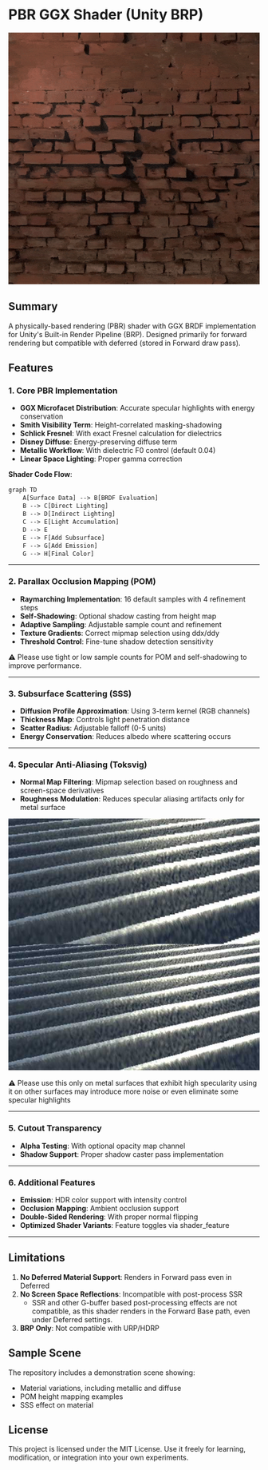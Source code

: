 # PBR GGX Shader (Unity BRP)

<div align="center">
  <img src="Screenshots/Screenshot_0.gif" alt="Preview 1"/>
</div>

## Summary
A physically-based rendering (PBR) shader with GGX BRDF implementation for Unity's Built-in Render Pipeline (BRP). Designed primarily for forward rendering but compatible with deferred (stored in Forward draw pass).

## Features
### 1. Core PBR Implementation
- **GGX Microfacet Distribution**: Accurate specular highlights with energy conservation
- **Smith Visibility Term**: Height-correlated masking-shadowing
- **Schlick Fresnel**: With exact Fresnel calculation for dielectrics
- **Disney Diffuse**: Energy-preserving diffuse term
- **Metallic Workflow**: With dielectric F0 control (default 0.04)
- **Linear Space Lighting**: Proper gamma correction

**Shader Code Flow**:
```mermaid
graph TD
    A[Surface Data] --> B[BRDF Evaluation]
    B --> C[Direct Lighting]
    B --> D[Indirect Lighting]
    C --> E[Light Accumulation]
    D --> E
    E --> F[Add Subsurface]
    F --> G[Add Emission]
    G --> H[Final Color]
```

---

### 2. **Parallax Occlusion Mapping (POM)**
- **Raymarching Implementation**: 16 default samples with 4 refinement steps
- **Self-Shadowing**: Optional shadow casting from height map
- **Adaptive Sampling**: Adjustable sample count and refinement
- **Texture Gradients**: Correct mipmap selection using ddx/ddy
- **Threshold Control**: Fine-tune shadow detection sensitivity

⚠️ Please use tight or low sample counts for POM and self-shadowing to improve performance.

---

### 3. **Subsurface Scattering (SSS)**
- **Diffusion Profile Approximation**: Using 3-term kernel (RGB channels)
- **Thickness Map**: Controls light penetration distance
- **Scatter Radius**: Adjustable falloff (0-5 units)
- **Energy Conservation**: Reduces albedo where scattering occurs

---

### 4. **Specular Anti-Aliasing (Toksvig)**

- **Normal Map Filtering**: Mipmap selection based on roughness and screen-space derivatives
- **Roughness Modulation**: Reduces specular aliasing artifacts only for metal surface

<div align="center">
  <img src="Screenshots/Screenshot_1.jpg" alt="Preview 1"/>
</div>

⚠️ Please use this only on metal surfaces that exhibit high specularity using it on other surfaces may introduce more noise or even eliminate some specular highlights

---

### 5. **Cutout Transparency**
- **Alpha Testing**: With optional opacity map channel
- **Shadow Support**: Proper shadow caster pass implementation

---

### 6. Additional Features
- **Emission**: HDR color support with intensity control
- **Occlusion Mapping**: Ambient occlusion support
- **Double-Sided Rendering**: With proper normal flipping
- **Optimized Shader Variants**: Feature toggles via shader_feature

---

## Limitations
1. **No Deferred Material Support**: Renders in Forward pass even in Deferred
2. **No Screen Space Reflections**: Incompatible with post-process SSR
   - SSR and other G-buffer based post-processing effects are not compatible, as this shader renders in the Forward Base path, even under Deferred settings.
3. **BRP Only**: Not compatible with URP/HDRP

## Sample Scene
The repository includes a demonstration scene showing:
- Material variations, including metallic and diffuse
- POM height mapping examples
- SSS effect on material

## License
This project is licensed under the MIT License.
Use it freely for learning, modification, or integration into your own experiments.
